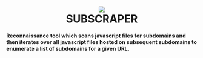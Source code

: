 <h1 align="center"> 
    <img src="https://i.imgur.com/SfYw4T4.png"/> <br>    
    SUBSCRAPER
</h1>
<b align="center">Reconnaissance tool which scans javascript files for subdomains and then iterates over all javascript files hosted on subsequent subdomains to enumerate a list of subdomains for a given URL.</b>

